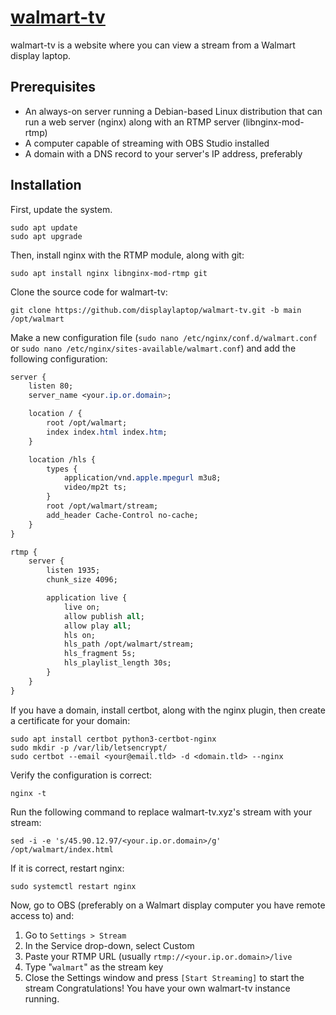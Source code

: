 # [walmart-tv](https://walmart-tv.xyz)
walmart-tv is a website where you can view a stream from a Walmart display laptop.
## Prerequisites
- An always-on server running a Debian-based Linux distribution that can run a web server (nginx) along with an RTMP server (libnginx-mod-rtmp)
- A computer capable of streaming with OBS Studio installed
- A domain with a DNS record to your server's IP address, preferably
## Installation
First, update the system.
```
sudo apt update
sudo apt upgrade
```
Then, install nginx with the RTMP module, along with git:
```
sudo apt install nginx libnginx-mod-rtmp git
```
Clone the source code for walmart-tv:
```
git clone https://github.com/displaylaptop/walmart-tv.git -b main /opt/walmart
```
Make a new configuration file (`sudo nano /etc/nginx/conf.d/walmart.conf` or `sudo nano /etc/nginx/sites-available/walmart.conf`) and add the following configuration:
```css
server {
    listen 80;
    server_name <your.ip.or.domain>;

    location / {
        root /opt/walmart;
        index index.html index.htm;
    }

    location /hls {
        types {
            application/vnd.apple.mpegurl m3u8;
            video/mp2t ts;
        }
        root /opt/walmart/stream;
        add_header Cache-Control no-cache;
    }
}

rtmp {
    server {
        listen 1935;
        chunk_size 4096;

        application live {
            live on;
            allow publish all;
            allow play all;
            hls on;
            hls_path /opt/walmart/stream;
            hls_fragment 5s;
            hls_playlist_length 30s; 
        }
    }
}
```
If you have a domain, install certbot, along with the nginx plugin, then create a certificate for your domain:
```
sudo apt install certbot python3-certbot-nginx
sudo mkdir -p /var/lib/letsencrypt/
sudo certbot --email <your@email.tld> -d <domain.tld> --nginx
```
Verify the configuration is correct:
```
nginx -t
```
Run the following command to replace walmart-tv.xyz's stream with your stream:
```
sed -i -e 's/45.90.12.97/<your.ip.or.domain>/g' /opt/walmart/index.html
```
If it is correct, restart nginx:
```
sudo systemctl restart nginx
```
Now, go to OBS (preferably on a Walmart display computer you have remote access to) and:
1. Go to `Settings > Stream`
2. In the Service drop-down, select Custom
3. Paste your RTMP URL (usually `rtmp://<your.ip.or.domain>/live`
4. Type "`walmart`" as the stream key
5. Close the Settings window and press `[Start Streaming]` to start the stream
Congratulations! You have your own walmart-tv instance running.
